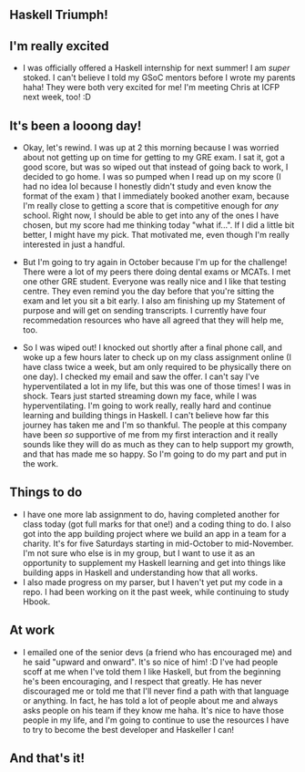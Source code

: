 ## Haskell Triumph!

## I'm really excited
- I was officially offered a Haskell internship for next summer! I am *super* stoked.
  I can't believe I told my GSoC mentors before I wrote my parents haha! They were both very 
  excited for me! I'm meeting Chris at ICFP next week, too! :D 

## It's been a looong day!
- Okay, let's rewind. I was up at 2 this morning because I was worried about not getting up on time
  for getting to my GRE exam. I sat it, got a good score, but was so wiped out that instead of going
  back to work, I decided to go home. I was so pumped when I read up on my score (I had no idea lol
  because I honestly didn't study and even know the format of the exam )
  that I immediately booked another exam, because I'm really close to getting a score that is competitive
  enough for *any* school. Right now, I should be able to get into any of the ones I have chosen,
  but my score had me thinking today "what if...". If I did a little bit better, I might have 
  my pick. That motivated me, even though I'm really interested in just a handful.
  
- But I'm going to try again in October because I'm up for the challenge! There were a lot of my peers there
  doing dental exams or MCATs. I met one other GRE student. Everyone was really nice and I like that testing
  centre. They even remind you the day before that you're sitting the exam and let you sit a bit early.
  I also am finishing up my Statement of purpose and will get on sending transcripts. I currently have
  four recommedation resources who have all agreed that they will help me, too. 
  
- So I was wiped out! I knocked out shortly after a final phone call, and woke up a few hours later to
  check up on my class assignment online (I have class twice a week, but am only required to be physically
  there on one day). I checked my email and saw the offer. I can't say I've hyperventilated a lot in my life,
  but this was one of those times! I was in shock. Tears just started streaming down my face, while I was 
  hyperventilating. I'm going to work really, really hard and continue learning and building things in
  Haskell. I can't believe how far this journey has taken me and I'm so thankful. The people at this company
  have been *so* supportive of me from my first interaction and it really sounds like they will do as much as 
  they can to help support my growth, and that has made me so happy. So I'm going to do my part and put in the work.
  
## Things to do
- I have one more lab assignment to do, having completed another for class today (got full marks for that one!)
  and a coding thing to do. I also got into the app building project where we build an app in a team for a 
  charity. It's for five Saturdays starting in mid-October to mid-November.
  I'm not sure who else is in my group, but I want to use it as an opportunity to supplement my 
  Haskell learning and get into things like building apps in Haskell and understanding how that all works.
- I also made progress on my parser, but I haven't yet put my code in a repo. I had been working on it the past
  week, while continuing to study Hbook.
  
## At work
- I emailed one of the senior devs (a friend who has encouraged me) and he said "upward and onward". It's so nice
  of him! :D I've had people scoff at me when I've told them I like Haskell, but from the beginning he's been 
  encouraging, and I respect that greatly. He has never discouraged me or told me that I'll never find a path with
  that language or anything. In fact, he has told a lot of people about me and always asks people on his team if they
  know me haha. It's nice to have those people in my life, and I'm going to continue to use the resources I have to
  try to become the best developer and Haskeller I can!
  
## And that's it!
  

